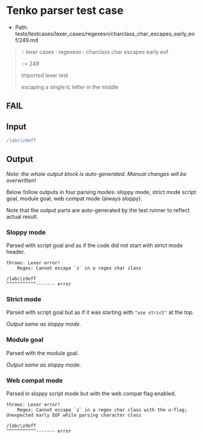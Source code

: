 # Tenko parser test case

- Path: tests/testcases/lexer_cases/regexesn/charclass_char_escapes_early_eof/249.md

> :: lexer cases : regexesn : charclass char escapes early eof
>
> ::> 249
>
> Imported lexer test
>
> escaping a single lc letter in the middle

## FAIL

## Input

`````js
/[abc\zdeff
`````

## Output

_Note: the whole output block is auto-generated. Manual changes will be overwritten!_

Below follow outputs in four parsing modes: sloppy mode, strict mode script goal, module goal, web compat mode (always sloppy).

Note that the output parts are auto-generated by the test runner to reflect actual result.

### Sloppy mode

Parsed with script goal and as if the code did not start with strict mode header.

`````
throws: Lexer error!
    Regex: Cannot escape `z` in a regex char class

/[abc\zdeff
^^^^^^^^^^^------- error
`````

### Strict mode

Parsed with script goal but as if it was starting with `"use strict"` at the top.

_Output same as sloppy mode._

### Module goal

Parsed with the module goal.

_Output same as sloppy mode._

### Web compat mode

Parsed in sloppy script mode but with the web compat flag enabled.

`````
throws: Lexer error!
    Regex: Cannot escape `z` in a regex char class with the u-flag; Unexpected early EOF while parsing character class

/[abc\zdeff
^^^^^^^^^^^------- error
`````

